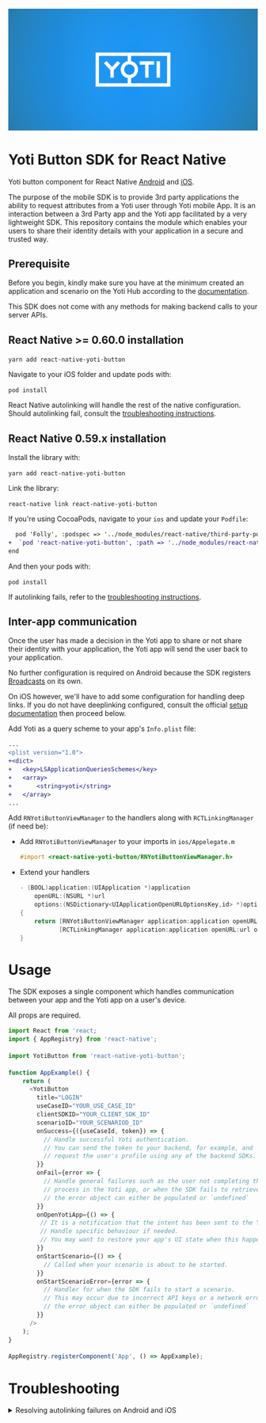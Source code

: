 ![YotiBanner](./yoti_banner.png)

# Yoti Button SDK for React Native

Yoti button component for React Native [Android]([https://github.com/getyoti/android-sdk-button](https://github.com/getyoti/android-sdk-button)) and [iOS]([https://github.com/getyoti/ios-sdk-button](https://github.com/getyoti/ios-sdk-button)).

The purpose of the mobile SDK is to provide 3rd party applications the ability to request attributes from a Yoti user through Yoti mobile App. It is an interaction between a 3rd Party app and the Yoti app facilitated by a very lightweight SDK. This repository contains the module which enables your users to share their identity details with your application in a secure and trusted way.

## Prerequisite

Before you begin, kindly make sure you have at the minimum created an application and scenario on the Yoti Hub according to the [documentation](https://developers.yoti.com/yoti/getting-started-hub).

This SDK does not come with any methods for making backend calls to your server APIs.

## React Native >= 0.60.0 installation

`yarn add react-native-yoti-button`

Navigate to your iOS folder and update pods with:

`pod install`

React Native autolinking will handle the rest of the native configuration. Should autolinking fail, consult the [troubleshooting instructions](#troubleshooting).

## React Native 0.59.x installation

Install the library with:

`yarn add react-native-yoti-button`

Link the library:

`react-native link react-native-yoti-button`

If you're using CocoaPods, navigate to your `ios` and update your `Podfile`:

```diff
  pod 'Folly', :podspec => '../node_modules/react-native/third-party-podspecs/Folly.podspec'
+  `pod 'react-native-yoti-button', :path => '../node_modules/react-native-yoti-button/react-native-yoti-button.podspec'`
end
```

And then your pods with:

`pod install`

If autolinking fails, refer to the [troubleshooting instructions](#troubleshooting).

## Inter-app communication

Once the user has made a decision in the Yoti app to share or not share their identity with your application, the Yoti app will send the user back to your application.

No further configuration is required on Android because the SDK registers [Broadcasts](https://developer.android.com/guide/components/broadcasts) on its own.

On iOS however, we'll have to add some configuration for handling deep links. If you do not have deeplinking configured, consult the official [setup documentation](https://reactnative.dev/docs/linking) then proceed below.

Add Yoti as a query scheme to your app's `Info.plist` file:

```diff
...
<plist version="1.0">
+<dict>
+	<key>LSApplicationQueriesSchemes</key>
+	<array>
+  		<string>yoti</string>
+	</array>
...
```

Add `RNYotiButtonViewManager` to the handlers along with `RCTLinkingManager` (if need be):

- Add `RNYotiButtonViewManager` to your imports in `ios/Appelegate.m`

  ```objective-c
  #import <react-native-yoti-button/RNYotiButtonViewManager.h>
  ```

- Extend your handlers

  ```objective-c
  - (BOOL)application:(UIApplication *)application
      openURL:(NSURL *)url
      options:(NSDictionary<UIApplicationOpenURLOptionsKey,id> *)options
  {
      return [RNYotiButtonViewManager application:application openURL:url options:options] ||
             [RCTLinkingManager application:application openURL:url options:options];
  }
   ```

# Usage

The SDK exposes a single component which handles communication between your app and the Yoti app on a user's device.

All props are required. 

```javascript
import React from 'react;
import { AppRegistry} from 'react-native';

import YotiButton from 'react-native-yoti-button';

function AppExample() {
    return (
      <YotiButton
        title="LOGIN"
        useCaseID="YOUR_USE_CASE_ID"
        clientSDKID="YOUR_CLIENT_SDK_ID"
        scenarioID="YOUR_SCENARIOD_ID"
        onSuccess={({useCaseId, token}) => {
          // Handle successful Yoti authentication.
          // You can send the token to your backend, for example, and
          // request the user's profile using any of the backend SDKs.
        }}
        onFail={error => {
          // Handle general failures such as the user not completing the Share
          // process in the Yoti app, or when the SDK fails to retrieve a useCaseID and token
          // the error object can either be populated or `undefined`
        }}
        onOpenYotiApp={() => {
         // It is a notification that the intent has been sent to the Yoti app.
         // Handle specific behaviour if needed.
         // You may want to restore your app's UI state when this happens.
        }}
        onStartScenario={() => {
          // Called when your scenario is about to be started.
        }}
        onStartScenarioError={error => {
          // Handler for when the SDK fails to start a scenario.
          // This may occur due to incorrect API keys or a network error.
          // the error object can either be populated or `undefined`
        }}
      />
    );
}

AppRegistry.registerComponent('App', () => AppExample);
```

# Troubleshooting

<details>
	<summary>Resolving autolinking failures on Android and iOS</summary>


### iOS

Linker errors pertaining to Swift libraries such as `swiftFoundation` can be resolved with one or more of the solutions mentioned [in this oft-quoted StackOverflow discussion](https://stackoverflow.com/questions/52536380/why-linker-link-static-libraries-with-errors-ios), depending on your React Native version and project setup.

### Android

Android linking is performed in 3 steps:

#### android/settings.gradle

Add the following to your settings.gradle file as a new entry before the last line which has `include ':app'`:

```diff
+   include ':react-native-yoti-button'
+   project(':react-native-yoti-button').projectDir = new
+   File(rootProject.projectDir, '../node_modules/react-native-yoti-button/src/android')

    include ':app'
```

#### android/app/build.gradle

Find the `dependencies` block in your build.gradle file and add `implementation project(':react-native-yoti-button')`:

```diff
dependencies {
   ...
+   implementation project(':react-native-yoti-button')
}
```


#### android/app/src/main/java/..../MainApplication.java

Add an import for the package:

```diff
import android.app.Application;
import com.facebook.react.ReactApplication;
+ import com.yoti.reactnative.RNYotiButtonPackage;
```

Find the `getPackages` function and add `new RNYotiButtonPackage()` to the list of packages.

```diff
@Override
protected List<ReactPackage> getPackages() {
    return Arrays.<ReactPackage>asList(
        new MainReactPackage(),
+       new RNYotiButtonPackage(),
        ...
```

</details>
